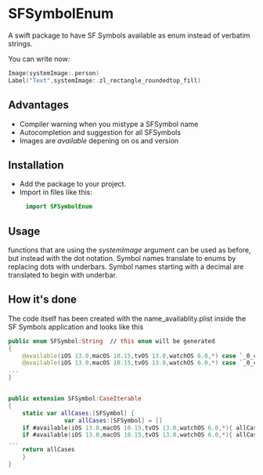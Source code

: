 # SFSymbolEnum

A swift package to have SF Symbols available as enum instead of verbatim strings.

You can write now:
```swift
Image(systemImage:.person)
Label("Text",systemImage:.zl_rectangle_roundedtop_fill)
```

## Advantages

- Compiler warning when you mistype a SFSymbol name
- Autocompletion and suggestion for all SFSymbols
- Images are *available* depening on os and version

## Installation

- Add the package to your project.
- Import in files like this:
```swift 
     import SFSymbolEnum
```


## Usage 

functions that are using the *systemImage* argument can be used as before, but instead with the dot notation. 
Symbol names translate to enums by replacing dots with underbars. Symbol names starting with a decimal are translated to begin with underbar.

## How it's done

The code itself has been created with the name_availablity.plist inside the SF Symbols application and looks like this
```swift
public enum SFSymbol:String  // this enum will be generated
{
    @available(iOS 13.0,macOS 10.15,tvOS 13.0,watchOS 6.0,*) case `_0_circle`
    @available(iOS 13.0,macOS 10.15,tvOS 13.0,watchOS 6.0,*) case `_0_circle_fill`
...
}


public extension SFSymbol:CaseIterable
{
    static var allCases:[SFSymbol] {
                var allCases:[SFSymbol] = []
    if #available(iOS 13.0,macOS 10.15,tvOS 13.0,watchOS 6.0,*){ allCases.append(SFSymbol.`_0_circle`) }
    if #available(iOS 13.0,macOS 10.15,tvOS 13.0,watchOS 6.0,*){ allCases.append(SFSymbol.`_0_circle_fill`) }
...
    return allCases	
    }
}

```

